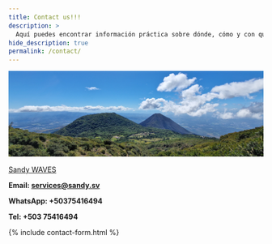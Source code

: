 ```yaml
---
title: Contact us!!!
description: >
  Aquí puedes encontrar información práctica sobre dónde, cómo y con quién surfear
hide_description: true
permalink: /contact/      
---
```

![Volcano](/assets/img/contact/volcano-pic.jpg)


<a class=" " href="https://www.instagram.com/sandywaves.sv/" property="sameAs">Sandy WAVES</a>

<strong>Email:  services@sandy.sv</strong>

<strong>WhatsApp: +50375416494</strong>

<strong>Tel: +503 75416494</strong>

{% include contact-form.html %}

